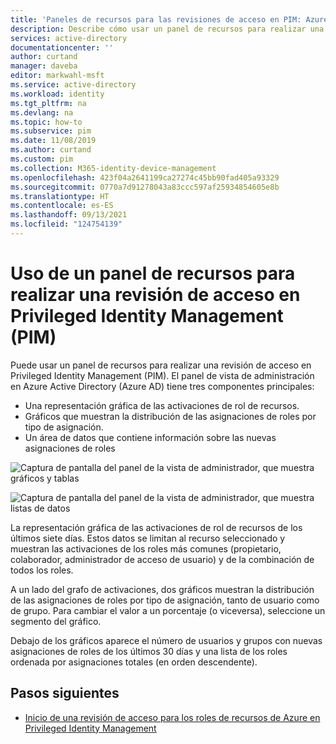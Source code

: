 ```yaml
---
title: 'Paneles de recursos para las revisiones de acceso en PIM: Azure AD | Microsoft Docs'
description: Describe cómo usar un panel de recursos para realizar una revisión de acceso en Azure AD Privileged Identity Management (PIM).
services: active-directory
documentationcenter: ''
author: curtand
manager: daveba
editor: markwahl-msft
ms.service: active-directory
ms.workload: identity
ms.tgt_pltfrm: na
ms.devlang: na
ms.topic: how-to
ms.subservice: pim
ms.date: 11/08/2019
ms.author: curtand
ms.custom: pim
ms.collection: M365-identity-device-management
ms.openlocfilehash: 423f04a2641199ca27274c45bb90fad405a93329
ms.sourcegitcommit: 0770a7d91278043a83ccc597af25934854605e8b
ms.translationtype: HT
ms.contentlocale: es-ES
ms.lasthandoff: 09/13/2021
ms.locfileid: "124754139"
---
```

# <a name="use-a-resource-dashboard-to-perform-an-access-review-in-privileged-identity-management"></a>Uso de un panel de recursos para realizar una revisión de acceso en Privileged Identity Management (PIM)

Puede usar un panel de recursos para realizar una revisión de acceso en Privileged Identity Management (PIM). El panel de vista de administración en Azure Active Directory (Azure AD) tiene tres componentes principales:

- Una representación gráfica de las activaciones de rol de recursos.
- Gráficos que muestran la distribución de las asignaciones de roles por tipo de asignación.
- Un área de datos que contiene información sobre las nuevas asignaciones de roles

![Captura de pantalla del panel de la vista de administrador, que muestra gráficos y tablas](media/pim-resource-roles-overview-dashboards/rbac-overview-top.png)

![Captura de pantalla del panel de la vista de administrador, que muestra listas de datos](media/pim-resource-roles-overview-dashboards/role-settings.png)

La representación gráfica de las activaciones de rol de recursos de los últimos siete días. Estos datos se limitan al recurso seleccionado y muestran las activaciones de los roles más comunes (propietario, colaborador, administrador de acceso de usuario) y de la combinación de todos los roles.

A un lado del grafo de activaciones, dos gráficos muestran la distribución de las asignaciones de roles por tipo de asignación, tanto de usuario como de grupo. Para cambiar el valor a un porcentaje (o viceversa), seleccione un segmento del gráfico.

Debajo de los gráficos aparece el número de usuarios y grupos con nuevas asignaciones de roles de los últimos 30 días y una lista de los roles ordenada por asignaciones totales (en orden descendente).

## <a name="next-steps"></a>Pasos siguientes

- [Inicio de una revisión de acceso para los roles de recursos de Azure en Privileged Identity Management](./pim-create-azure-ad-roles-and-resource-roles-review.md)